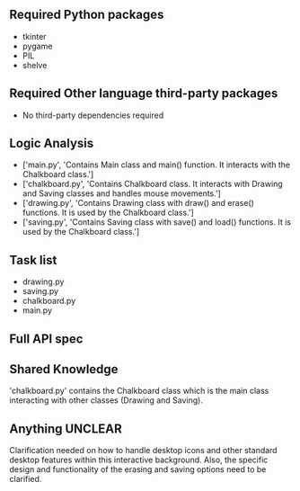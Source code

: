 ## Required Python packages

- tkinter
- pygame
- PIL
- shelve

## Required Other language third-party packages

- No third-party dependencies required

## Logic Analysis

- ['main.py', 'Contains Main class and main() function. It interacts with the Chalkboard class.']
- ['chalkboard.py', 'Contains Chalkboard class. It interacts with Drawing and Saving classes and handles mouse movements.']
- ['drawing.py', 'Contains Drawing class with draw() and erase() functions. It is used by the Chalkboard class.']
- ['saving.py', 'Contains Saving class with save() and load() functions. It is used by the Chalkboard class.']

## Task list

- drawing.py
- saving.py
- chalkboard.py
- main.py

## Full API spec



## Shared Knowledge

'chalkboard.py' contains the Chalkboard class which is the main class interacting with other classes (Drawing and Saving).

## Anything UNCLEAR

Clarification needed on how to handle desktop icons and other standard desktop features within this interactive background. Also, the specific design and functionality of the erasing and saving options need to be clarified.

